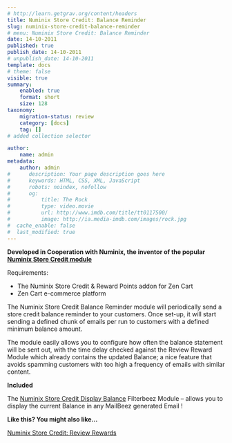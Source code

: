```yaml
---
# http://learn.getgrav.org/content/headers
title: Numinix Store Credit: Balance Reminder
slug: numinix-store-credit-balance-reminder
# menu: Numinix Store Credit: Balance Reminder
date: 14-10-2011
published: true
publish_date: 14-10-2011
# unpublish_date: 14-10-2011
template: docs
# theme: false
visible: true
summary:
    enabled: true
    format: short
    size: 128
taxonomy:
    migration-status: review
    category: [docs]
    tag: []
# added collection selector

author:
    name: admin
metadata:
    author: admin
#      description: Your page description goes here
#      keywords: HTML, CSS, XML, JavaScript
#      robots: noindex, nofollow
#      og:
#          title: The Rock
#          type: video.movie
#          url: http://www.imdb.com/title/tt0117500/
#          image: http://ia.media-imdb.com/images/rock.jpg
#  cache_enable: false
#  last_modified: true
---
```


**Developed in Cooperation with Numinix, the inventor of the popular [Numinix Store Credit module](%20http://www.numinix.com/zen-cart-modules/taxes-order-totals/store-credit-and-rewards-points)**

Requirements:

- The Numinix Store Credit & Reward Points addon for Zen Cart
- Zen Cart e-commerce platform

The Numinix Store Credit Balance Reminder module will periodically send a store credit balance reminder to your customers. Once set-up, it will start sending a defined chunk of emails per run to customers with a defined minimum balance amount.

The module easily allows you to configure how often the balance statement will be sent out, with the time delay checked against the Review Reward Module which already contains the updated Balance; a nice feature that avoids spamming customers with too high a frequency of emails with similar content.

**Included**

The [Numinix Store Credit Display Balance](http://www.mailbeez.com/documentation/filterbeez/filter_add_numinix_sc_balance/ "Numinix Store Credit: Display Balance") Filterbeez Module – allows you to display the current Balance in any MailBeez generated Email !

**Like this? You might also like…**

[Numinix Store Credit: Review Rewards](http://www.mailbeez.com/documentation/mailbeez/numinix_sc_review_reward/ "Numinix Store Credit: Review Rewards")
